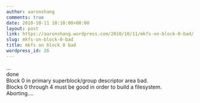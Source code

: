 ```yaml
---
author: aaronshang
comments: true
date: 2010-10-11 10:10:00+00:00
layout: post
link: https://aaronshang.wordpress.com/2010/10/11/mkfs-on-block-0-bad/
slug: mkfs-on-block-0-bad
title: mkfs on block 0 bad
wordpress_id: 26
---
```


...  
done  
Block 0 in primary superblock/group descriptor area bad.  
Blocks 0 through 4 must be good in order to build a filesystem.  
Aborting....  
  

